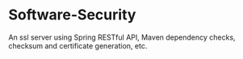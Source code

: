 # Software-Security
An ssl server using Spring RESTful API, Maven dependency checks, checksum and certificate generation, etc. 
